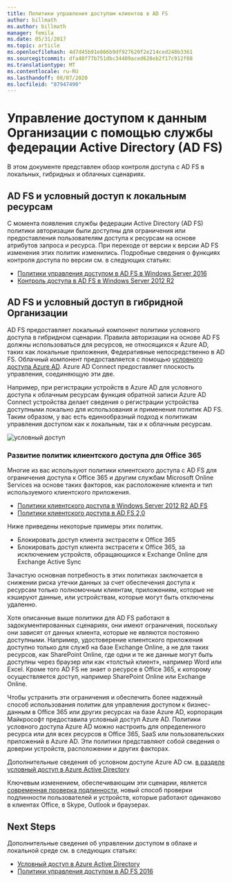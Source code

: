 ```yaml
---
title: Политики управления доступом клиентов в AD FS
author: billmath
ms.author: billmath
manager: femila
ms.date: 05/31/2017
ms.topic: article
ms.openlocfilehash: 4d7d45b91e866b9df927620f2e214ced248b3361
ms.sourcegitcommit: dfa48f77b751dbc34409aced628eb2f17c912f08
ms.translationtype: MT
ms.contentlocale: ru-RU
ms.lasthandoff: 08/07/2020
ms.locfileid: "87947490"
---
```

# <a name="controlling-access-to-organizational-data-with-active-directory-federation-services"></a>Управление доступом к данным Организации с помощью службы федерации Active Directory (AD FS)

В этом документе представлен обзор контроля доступа с AD FS в локальных, гибридных и облачных сценариях.

## <a name="ad-fs-and-conditional-access-to-on-premises-resources"></a>AD FS и условный доступ к локальным ресурсам
С момента появления службы федерации Active Directory (AD FS) политики авторизации были доступны для ограничения или предоставления пользователям доступа к ресурсам на основе атрибутов запроса и ресурса.  При переходе от версии к версии AD FS изменения этих политик изменились.  Подробные сведения о функциях контроля доступа по версии см. в следующих статьях:
- [Политики управления доступом в AD FS в Windows Server 2016](Access-Control-Policies-in-AD-FS.md)
- [Контроль доступа в AD FS в Windows Server 2012 R2](Manage-Risk-with-Conditional-Access-Control.md)


## <a name="ad-fs-and-conditional-access-in-a-hybrid-organization"></a>AD FS и условный доступ в гибридной Организации

AD FS предоставляет локальный компонент политики условного доступа в гибридном сценарии. Правила авторизации на основе AD FS должны использоваться для ресурсов, не относящихся к Azure AD, таких как локальные приложения, Федеративные непосредственно в AD FS.  Облачный компонент предоставляется с помощью [условного доступа Azure AD](/azure/active-directory/active-directory-conditional-access).  Azure AD Connect предоставляет плоскость управления, соединяющую эти две.

Например, при регистрации устройств в Azure AD для условного доступа к облачным ресурсам функция обратной записи Azure AD Connect устройства делает сведения о регистрации устройства доступными локально для использования и применения политик AD FS.  Таким образом, у вас есть единообразный подход к политикам управления доступом как к локальным, так и к облачным ресурсам.

![условный доступ](../deployment/media/Plan-Device-based-Conditional-Access-on-Premises/ADFS_ITPRO4.png)


### <a name="the-evolution-of-client-access-policies-for-office-365"></a>Развитие политик клиентского доступа для Office 365
Многие из вас используют политики клиентского доступа с AD FS для ограничения доступа к Office 365 и другим службам Microsoft Online Services на основе таких факторов, как расположение клиента и тип используемого клиентского приложения.
- [Политики клиентского доступа в Windows Server 2012 R2 AD FS](Access-Control-Policies-W2K12.md)
- [Политики клиентского доступа в AD FS 2,0](Access-Control-Policies-in-AD-FS-2.md)

Ниже приведены некоторые примеры этих политик.
- Блокировать доступ клиента экстрасети к Office 365
- Блокировать доступ клиента экстрасети к Office 365, за исключением устройств, обращающихся к Exchange Online для Exchange Active Sync

Зачастую основная потребность в этих политиках заключается в снижении риска утечки данных за счет обеспечения доступа к ресурсам только полномочным клиентам, приложениям, которые не кэшируют данные, или устройствам, которые могут быть отключены удаленно.

Хотя описанные выше политики для AD FS работают в задокументированных сценариях, они имеют ограничения, поскольку они зависят от данных клиента, которые не являются постоянно доступными.  Например, удостоверение клиентского приложения доступно только для служб на базе Exchange Online, а не для таких ресурсов, как SharePoint Online, где одни и те же данные могут быть доступны через браузер или как «толстый клиент», например Word или Excel.  Кроме того AD FS не знает о ресурсе в Office 365, к которому осуществляется доступ, например SharePoint Online или Exchange Online.

Чтобы устранить эти ограничения и обеспечить более надежный способ использования политик для управления доступом к бизнес-данным в Office 365 или других ресурсах на базе Azure AD, корпорация Майкрософт предоставила условный доступ Azure AD.  Политики условного доступа Azure AD можно настроить для определенного ресурса или для всех ресурсов в Office 365, SaaS или пользовательских приложений в Azure AD.  Эти политики представляют собой сведения о доверии устройств, расположении и других факторах.

Дополнительные сведения об условном доступе Azure AD см. [в разделе условный доступ в Azure Active Directory](/azure/active-directory/active-directory-conditional-access)

Ключевым изменением, обеспечивающим эти сценарии, является [современная проверка подлинности](https://blogs.office.com/2015/11/19/updated-office-365-modern-authentication-public-preview/), новый способ проверки подлинности пользователей и устройств, которые работают одинаково в клиентах Office, в Skype, Outlook и браузерах.

## <a name="next-steps"></a>Next Steps
Дополнительные сведения об управлении доступом в облаке и локальной среде см. в следующих статьях:

- [Условный доступ в Azure Active Directory](/azure/active-directory/active-directory-conditional-access)
- [Политики управления доступом в AD FS 2016](Access-Control-Policies-in-AD-FS.md)
